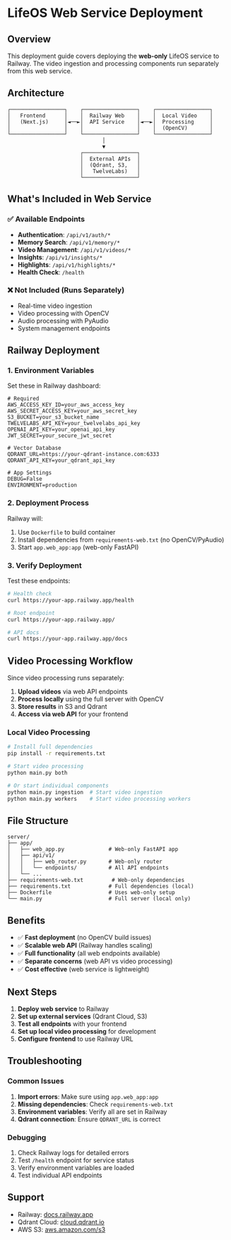 # LifeOS Web Service Deployment

## Overview

This deployment guide covers deploying the **web-only** LifeOS service to Railway. The video ingestion and processing components run separately from this web service.

## Architecture

```
┌─────────────────┐    ┌─────────────────┐    ┌─────────────────┐
│   Frontend      │    │  Railway Web    │    │  Local Video    │
│   (Next.js)     │◄──►│  API Service    │◄──►│  Processing     │
│                 │    │                 │    │  (OpenCV)       │
└─────────────────┘    └─────────────────┘    └─────────────────┘
                              │
                              ▼
                       ┌─────────────────┐
                       │  External APIs  │
                       │  (Qdrant, S3,   │
                       │   TwelveLabs)   │
                       └─────────────────┘
```

## What's Included in Web Service

### ✅ Available Endpoints
- **Authentication**: `/api/v1/auth/*`
- **Memory Search**: `/api/v1/memory/*`
- **Video Management**: `/api/v1/videos/*`
- **Insights**: `/api/v1/insights/*`
- **Highlights**: `/api/v1/highlights/*`
- **Health Check**: `/health`

### ❌ Not Included (Runs Separately)
- Real-time video ingestion
- Video processing with OpenCV
- Audio processing with PyAudio
- System management endpoints

## Railway Deployment

### 1. Environment Variables

Set these in Railway dashboard:

```
# Required
AWS_ACCESS_KEY_ID=your_aws_access_key
AWS_SECRET_ACCESS_KEY=your_aws_secret_key
S3_BUCKET=your_s3_bucket_name
TWELVELABS_API_KEY=your_twelvelabs_api_key
OPENAI_API_KEY=your_openai_api_key
JWT_SECRET=your_secure_jwt_secret

# Vector Database
QDRANT_URL=https://your-qdrant-instance.com:6333
QDRANT_API_KEY=your_qdrant_api_key

# App Settings
DEBUG=False
ENVIRONMENT=production
```

### 2. Deployment Process

Railway will:
1. Use `Dockerfile` to build container
2. Install dependencies from `requirements-web.txt` (no OpenCV/PyAudio)
3. Start `app.web_app:app` (web-only FastAPI)

### 3. Verify Deployment

Test these endpoints:
```bash
# Health check
curl https://your-app.railway.app/health

# Root endpoint
curl https://your-app.railway.app/

# API docs
curl https://your-app.railway.app/docs
```

## Video Processing Workflow

Since video processing runs separately:

1. **Upload videos** via web API endpoints
2. **Process locally** using the full server with OpenCV
3. **Store results** in S3 and Qdrant
4. **Access via web API** for your frontend

### Local Video Processing

```bash
# Install full dependencies
pip install -r requirements.txt

# Start video processing
python main.py both

# Or start individual components
python main.py ingestion  # Start video ingestion
python main.py workers    # Start video processing workers
```

## File Structure

```
server/
├── app/
│   ├── web_app.py              # Web-only FastAPI app
│   ├── api/v1/
│   │   ├── web_router.py       # Web-only router
│   │   └── endpoints/          # All API endpoints
│   └── ...
├── requirements-web.txt         # Web-only dependencies
├── requirements.txt            # Full dependencies (local)
├── Dockerfile                  # Uses web-only setup
└── main.py                     # Full server (local only)
```

## Benefits

- ✅ **Fast deployment** (no OpenCV build issues)
- ✅ **Scalable web API** (Railway handles scaling)
- ✅ **Full functionality** (all web endpoints available)
- ✅ **Separate concerns** (web API vs video processing)
- ✅ **Cost effective** (web service is lightweight)

## Next Steps

1. **Deploy web service** to Railway
2. **Set up external services** (Qdrant Cloud, S3)
3. **Test all endpoints** with your frontend
4. **Set up local video processing** for development
5. **Configure frontend** to use Railway URL

## Troubleshooting

### Common Issues

1. **Import errors**: Make sure using `app.web_app:app`
2. **Missing dependencies**: Check `requirements-web.txt`
3. **Environment variables**: Verify all are set in Railway
4. **Qdrant connection**: Ensure `QDRANT_URL` is correct

### Debugging

1. Check Railway logs for detailed errors
2. Test `/health` endpoint for service status
3. Verify environment variables are loaded
4. Test individual API endpoints

## Support

- Railway: [docs.railway.app](https://docs.railway.app)
- Qdrant Cloud: [cloud.qdrant.io](https://cloud.qdrant.io)
- AWS S3: [aws.amazon.com/s3](https://aws.amazon.com/s3) 